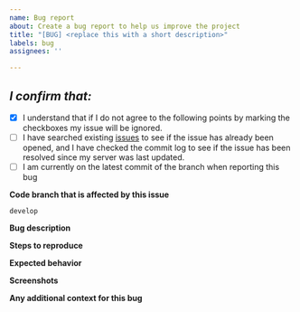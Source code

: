 ```yaml
---
name: Bug report
about: Create a bug report to help us improve the project
title: "[BUG] <replace this with a short description>"
labels: bug
assignees: ''

---
```


<!-- Remove the space and replace it with a 'x' mark between square [] brackets or click the checkbox after saving to confirm that you agree with the guidelines: -->
<!-- It should look like this: - [x] followed by the text -->
## _I confirm that:_
- [x] I understand that if I do not agree to the following points by marking the checkboxes my issue will be ignored.
- [ ] I have searched existing [issues](https://github.com/AAEmu/AAEmu/issues) to see if the issue has already been opened, and I have checked the commit log to see if the issue has been resolved since my server was last updated.
- [ ] I am currently on the latest commit of the branch when reporting this bug

**Code branch that is affected by this issue** <!-- Change to the branch you are having the bug on -->

`develop`

**Bug description**

<!-- A more detail description of the bug -->

**Steps to reproduce**

<!-- Add steps to reproduce here -->

**Expected behavior**

<!-- Add expected behaviour here -->

**Screenshots**
<!-- If applicable, add screenshots to help explain your problem -->

**Any additional context for this bug**
<!-- Add any other context about the problem here. -->
